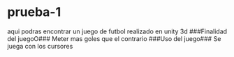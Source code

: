 # prueba-1
aqui podras encontrar un juego de futbol realizado en unity 3d
###Finalidad del juegoO###
Meter mas goles que el contrario
###Uso del juego###
Se juega con los cursores
